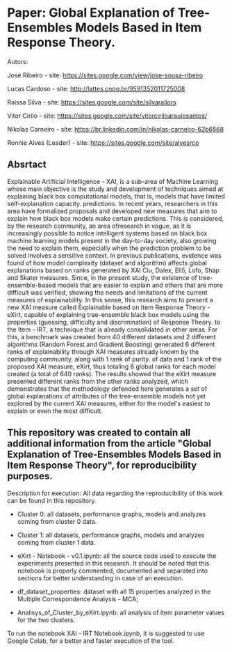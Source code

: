 # Paper: Global Explanation of Tree-Ensembles Models Based in Item Response Theory.

Autors: 

José Ribeiro - site: https://sites.google.com/view/jose-sousa-ribeiro

Lucas Cardoso - site: http://lattes.cnpq.br/9591352011725008

Raíssa Silva - site: https://sites.google.com/site/silvarailors

Vitor Cirilo - site: https://sites.google.com/site/vitorciriloaraujosantos/

Níkolas Carneiro - site: https://br.linkedin.com/in/nikolas-carneiro-62b6568

Ronnie Alves (Leader) - site: https://sites.google.com/site/alvesrco

## Absrtact

Explainable Artificial Intelligence - XAI, is a sub-area of ​​Machine Learning whose main objective is the study and development of techniques aimed at explaining black box computational models, that is, models that have limited self-explanation capacity. predictions. In recent years, researchers in this area have formalized proposals and developed new measures that aim to explain how black box models make certain predictions. This is considered, by the research community, an area of ​​research in vogue, as it is increasingly possible to notice intelligent systems based on black box machine learning models present in the day-to-day society, also growing the need to explain them, especially when the prediction problem to be solved involves a sensitive context. In previous publications, evidence was found of how model complexity (dataset and algorithm) affects global explanations based on ranks generated by XAI Ciu, Dalex, Eli5, Lofo, Shap and Skater measures. Since, in the present study, the existence of tree-ensemble-based models that are easier to explain and others that are more difficult was verified, showing the needs and limitations of the current measures of explainability. In this sense, this research aims to present a new XAI measure called Explainable based on Item Response Theory - eXirt, capable of explaining tree-ensemble black box models using the properties (guessing, difficulty and discrimination) of Response Theory. to the Item - IRT, a technique that is already consolidated in other areas. For this, a benchmark was created from 40 different datasets and 2 different algorithms (Random Forest and Gradient Boosting) generated 6 different ranks of explainability through XAI measures already known by the computing community, along with 1 rank of purity. of data and 1 rank of the proposed XAI measure, eXirt, thus totaling 8 global ranks for each model created (a total of 640 ranks). The results showed that the eXirt measure presented different ranks from the other ranks analyzed, which demonstrates that the methodology defended here generates a set of global explanations of attributes of the tree-ensemble models not yet explored by the current XAI measures, either for the model's easiest to explain or even the most difficult.

## This repository was created to contain all additional information from the article "Global Explanation of Tree-Ensembles Models Based in Item Response Theory", for reproducibility purposes.

Description for execution:
All data regarding the reproducibility of this work can be found in this repository.

  - Cluster 0: all datasets, performance graphs, models and analyzes coming from cluster 0 data.

  - Cluster 1: all datasets, performance graphs, models and analyzes coming from cluster 1 data.

  - eXirt - Notebook - v0.1.ipynb: all the source code used to execute the experiments presented in this research. It should be noted that this notebook is properly commented, documented and separated into sections for better understanding in case of an execution.

  - df_dataset_properties: dataset with all 15 properties analyzed in the Multiple Correspondence Analysis - MCA;
  
  - Analisys_of_Cluster_by_eXirt.ipynb: all analysis of item parameter values for the two clusters.

To run the notebook XAI - IRT Notebook.ipynb, it is suggested to use Google Colab, for a better and faster execution of the tool.
